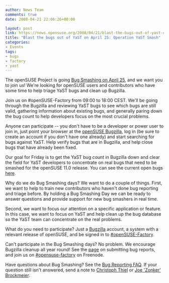 ```yaml
---
author: News Team
comments: true
date: 2008-04-21 22:06:26+00:00

layout: post
link: https://news.opensuse.org/2008/04/21/blast-the-bugs-out-of-yast-on-april-25-operation-yast-smash/
title: "Blast the bugs out of YaST on April 25: Operation YaST Smash"
categories:
- Events
tags:
- bugs
- factory
- yast
---
```

The openSUSE Project is going [Bug Smashing on April 25](http://en.opensuse.org/BugDays/20080425), and we want you to join us! We're looking for openSUSE users and contributors who have some time to help triage YaST bugs and clean up Bugzilla.

Join us on #openSUSE-Factory from 09:00 to 18:00 CEST. We'll be going through the Bugzilla and reviewing YaST bugs to see which bugs are still valid, gathering information about existing bugs, and generally paring down the bug count to help developers focus on the most crucial problems.

Anyone can participate -- you don't have to be a developer or power user to join in, just point your browser at the [openSUSE Bugzilla](http://tinyurl.com/5yqga6), log in (be sure to create an account if you don't have one already) and start searching for bugs against YaST. Help verify bugs that are in Bugzilla, and help close bugs that have already been fixed.

Our goal for Friday is to get the YaST bug count in Bugzilla down and clear the field for YaST developers to concentrate on real bugs that need to be smashed for the openSUSE 11.0 release. You can see the current open bugs [here](http://tinyurl.com/5yqga6).

Why do we do Bug Smashing days? We want to do a couple of things. First, we want to help to train new contributors who haven't done bug reporting and triage before. By holding a Bug Smashing Day we can be ready to answer questions and provide support for new bug smashers in real time.

Second, we want to focus our attention on a specific application or feature. In this case, we want to focus on YaST and help clean up the bug database so the YaST team can concentrate on the real problems.

What do you need to participate? Just a [Bugzilla](https://bugzilla.novell.com/index.cgi) account, a system with a relevant release of openSUSE, and be signed in to [#openSUSE-Factory](irc://irc.freenode.net/opensuse-factory).

Can't participate in the Bug Smashing days? No problem. We encourage Bugzilla cleanup all year round! See the [page](http://en.opensuse.org/Submit_a_Bug) on submitting bug reports, and join us on [#opensuse-factory](irc://irc.freenode.net/opensuse-factory) on Freenode.

Have questions about Bug Smashing? See the [Bug Reporting FAQ](http://en.opensuse.org/Bug_Reporting_FAQ). If your question still isn't answered, send a note to [Christoph Thiel](mailto:cthiel@suse.de) or [Joe 'Zonker' Brockmeier](mailto:zonker@opensuse.org).		

